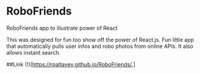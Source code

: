 # RoboFriends
RoboFriends app to illustrate power of React

This was designed for fun too show off the power of React.js. 
Fun little app that automatically pulls user infos and robo photos from online APIs. It also allows instant search. 

##Link (!)[https://rpaltayev.github.io/RoboFriends/.]
